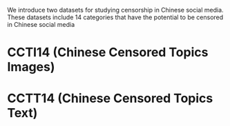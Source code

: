 We introduce two datasets for studying censorship in Chinese social media. 
These datasets include 14 categories that have the potential to be censored in Chinese social media

# CCTI14 (Chinese Censored Topics Images)
# CCTT14 (Chinese Censored Topics Text)
